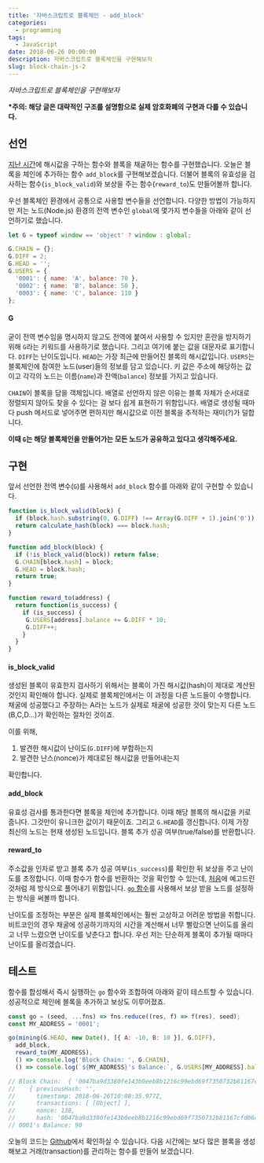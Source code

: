 ```yaml
---
title: '자바스크립트로 블록체인 - add_block'
categories:
  - programming
tags:
  - JavaScript
date: 2018-06-26 00:00:00
description: 자바스크립트로 블록체인을 구현해보자
slug: block-chain-js-2
---
```

_자바스크립트로 블록체인을 구현해보자_

__\*주의: 해당 글은 대략적인 구조를 설명함으로 실제 암호화폐의 구현과 다를 수 있습니다.__

## 선언

[지난 시간](/programming/block-chain-js-1/)에 해시값을 구하는 함수와 블록을 채굴하는 함수를 구현했습니다. 오늘은 블록을 체인에 추가하는 함수 `add_block`를 구현해보겠습니다. 더불어 블록의 유효성을 검사하는 함수(`is_block_valid`)와 보상을 주는 함수(`reward_to`)도 만들어볼까 합니다.

우선 블록체인 환경에서 공통으로 사용할 변수들을 선언합니다. 다양한 방법이 가능하지만 저는 노드(Node.js) 환경의 전역 변수인 `global`에 몇가지 변수들을 아래와 같이 선언하기로 했습니다.

```javascript
let G = typeof window == 'object' ? window : global;

G.CHAIN = {};
G.DIFF = 2;
G.HEAD = '';
G.USERS = {
  '0001': { name: 'A', balance: 70 },
  '0002': { name: 'B', balance: 50 },
  '0003': { name: 'C', balance: 110 }
};
```

#### G
굳이 전역 변수임을 명시하지 않고도 전역에 붙여서 사용할 수 있지만 혼란을 방지하기 위해 `G`라는 키워드를 사용하기로 했습니다. 그리고 여기에 붙는 값을 대문자로 표기합니다. `DIFF`는 난이도입니다. `HEAD`는 가장 최근에 만들어진 블록의 해시값입니다. `USERS`는 블록체인에 참여한 노드(user)들의 정보를 담고 있습니다. 키 값은 주소에 해당하는 값이고 각각의 노드는 이름(`name`)과 잔액(`balance`) 정보를 가지고 있습니다.

`CHAIN`이 블록을 담을 객체입니다. 배열로 선언하지 않은 이유는 블록 자체가 순서대로 정렬되지 않아도 찾을 수 있다는 걸 보다 쉽게 표현하기 위함입니다. 배열로 생성될 때마다 push 메서드로 넣어주면 편하지만 해시값으로 이전 블록을 추적하는 재미(?)가 덜합니다.

__이때 `G`는 해당 블록체인을 만들어가는 모든 노드가 공유하고 있다고 생각해주세요.__


## 구현

앞서 선언한 전역 변수(`G`)를 사용해서 `add_block` 함수를 아래와 같이 구현할 수 있습니다.

```javascript
function is_block_valid(block) {
  if (block.hash.substring(0, G.DIFF) !== Array(G.DIFF + 1).join('0')) return false;
  return calculate_hash(block) === block.hash;
}

function add_block(block) {
  if (!is_block_valid(block)) return false;
  G.CHAIN[block.hash] = block;
  G.HEAD = block.hash;
  return true;
}

function reward_to(address) {
  return function(is_success) {
    if (is_success) {
     G.USERS[address].balance += G.DIFF * 10;
     G.DIFF++;
    }
  }
}
```

#### is_block_valid
생성된 블록이 유효한지 검사하기 위해서는 블록이 가진 해시값(hash)이 제대로 계산된 것인지 확인해야 합니다. 실제로 블록체인에서는 이 과정을 다른 노드들이 수행합니다. 채굴에 성공했다고 주장하는 A라는 노드가 실제로 채굴에 성공한 것이 맞는지 다른 노드(B,C,D...)가 확인하는 절차인 것이죠.

이를 위해,
1. 발견한 해시값이 난이도(`G.DIFF`)에 부합하는지
2. 발견한 난스(nonce)가 제대로된 해시값을 만들어내는지

확인합니다.

#### add_block
유효성 검사를 통과한다면 블록을 체인에 추가합니다. 이때 해당 블록의 해시값을 키로 줍니다. 그것만이 유니크한 값이기 때문이죠. 그리고 `G.HEAD`를 갱신합니다. 이제 가장 최신의 노드는 현재 생성된 노드입니다. 블록 추가 성공 여부(true/false)를 반환합니다.

#### reward_to
주소값을 인자로 받고 블록 추가 성공 여부(`is_success`)를 확인한 뒤 보상을 주고 난이도를 조정합니다. 이때 함수가 함수를 반환하는 것을 확인할 수 있는데, [처음](/programming/block-chain-js/)에 예고드린 것처럼 제 방식으로 풀어내기 위함입니다. [`go` 함수](/programming/functional-js-study/#5-go)를 사용해서 보상 받을 노드를 설정하는 방식을 써볼까 합니다.

난이도를 조정하는 부분은 실제 블록체인에서는 훨씬 고상하고 어려운 방법을 취합니다. 비트코인의 경우 채굴에 성공하기까지의 시간을 계산해서 너무 빨랐으면 난이도를 올리고 너무 느렸으면 난이도를 낮춘다고 합니다. 우선 저는 단순하게 블록이 추가될 때마다 난이도를 올리겠습니다.


## 테스트

함수를 합성해서 즉시 실행하는 `go` 함수와 조합하여 아래와 같이 테스트할 수 있습니다. 성공적으로 체인에 블록을 추가하고 보상도 이루어졌죠.

```javascript
const go = (seed, ...fns) => fns.reduce((res, f) => f(res), seed);
const MY_ADDRESS = '0001';

go(mining(G.HEAD, new Date(), [{ A: -10, B: 10 }], G.DIFF),
  add_block,
  reward_to(MY_ADDRESS),
  () => console.log('Block Chain: ', G.CHAIN),
  () => console.log(`${MY_ADDRESS}'s Balance:`, G.USERS[MY_ADDRESS].balance));

// Block Chain:  { '0047ba9d3380fe143b0eeb8b1216c99ebd69f7350732b81167cfd06c8d2356a7':
//    { previousHash: '',
//      timestamp: 2018-06-26T10:08:35.977Z,
//      transactions: [ [Object] ],
//      nonce: 138,
//      hash: '0047ba9d3380fe143b0eeb8b1216c99ebd69f7350732b81167cfd06c8d2356a7' } }
// 0001's Balance: 90
```

오늘의 코드는 [Github](https://github.com/hajoeun/block-js/blob/master/v02.js)에서 확인하실 수 있습니다. 다음 시간에는 보다 많은 블록을 생성해보고 거래(transaction)를 관리하는 함수를 만들어 보겠습니다.
